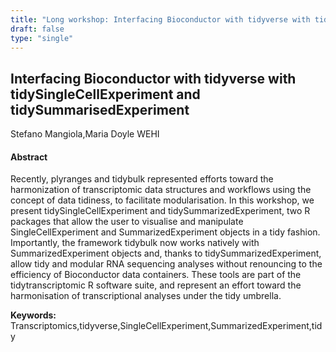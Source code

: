 ```yaml
---
title: "Long workshop: Interfacing Bioconductor with tidyverse with tidySingleCellExperiment and tidySummarisedExperiment"
draft: false
type: "single"
---
```


## Interfacing Bioconductor with tidyverse with tidySingleCellExperiment and tidySummarisedExperiment
Stefano Mangiola,Maria Doyle
WEHI
#### Abstract

Recently, plyranges and tidybulk represented efforts toward the harmonization of transcriptomic data structures and workflows using the concept of data tidiness, to facilitate modularisation. In this workshop, we present tidySingleCellExperiment and tidySummarizedExperiment, two R packages that allow the user to visualise and manipulate SingleCellExperiment and SummarizedExperiment objects in a tidy fashion. Importantly, the framework tidybulk now works natively with SummarizedExperiment objects and, thanks to tidySummarizedExperiment, allow tidy and modular RNA sequencing analyses without renouncing to the efficiency of Bioconductor data containers. These tools are part of the tidytranscriptomic R software suite, and represent an effort toward the harmonisation of transcriptional analyses under the tidy umbrella.



**Keywords:** Transcriptomics,tidyverse,SingleCellExperiment,SummarizedExperiment,tidy
